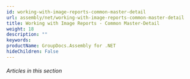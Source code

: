```yaml
---
id: working-with-image-reports-common-master-detail
url: assembly/net/working-with-image-reports-common-master-detail
title: Working with Image Reports - Common Master-Detail
weight: 18
description: ""
keywords: 
productName: GroupDocs.Assembly for .NET
hideChildren: False
---
```

###### Articles in this section
